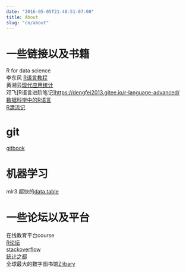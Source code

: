 ```yaml
---
date: "2016-05-05T21:48:51-07:00"
title: About
slug: "cn/about"
---
```


# 一些链接以及书籍

R for data science     
李东风 [R语言教程](https://www.math.pku.edu.cn/teachers/lidf/)      
黄湘云[现代应用统计](https://github.com/XiangyunHuang)    
邓飞[R语言进阶笔记]https://dengfei2013.gitee.io/r-language-advanced/  
[数据科学中的R语言](https://bookdown.org/wangminjie/R4DS/)  
[R漂流记](https://rworld.huhuaping.com/)
# git

[gitbook](https://git-scm.com/book/zh/v2)


# 机器学习

mlr3
超快的[data.table](https://github.com/Rdatatable/data.table)  

# 一些论坛以及平台

在线教育平台course  
[R论坛](https://www.r-bloggers.com/)     
[stackoverflow](https://stackoverflow.com/)      
[统计之都](https://cosx.org/)      
全球最大的数字图书馆[Zlibary](https://zh.z-lib.org/)